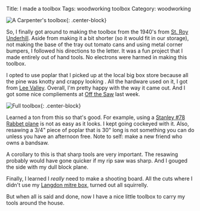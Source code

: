 Title: I made a toolbox
Tags: woodworking toolbox
Category: woodworking


![A Carpenter's toolbox]({static}/images/toolbox.jpg){: .center-block}

So, I finally got around to making the toolbox from the 1940's from
[St. Roy Underhill](http://shopclass.popularwoodworking.com/p-877-the-woodwrights-shop-s21-ep03-toolbox-from-the-1940s.aspx).
Aside from making it a bit shorter (so it would fit in our storage), not
making the base of the tray out tomato cans and using metal corner bumpers,
I followed his directions to the letter. It was a fun project that I made
entirely out of hand tools. No electrons were harmed in making this toolbox.

I opted to use poplar that I picked up at the local big box store because all
the pine was knotty and crappy looking . All the hardware used on it, I got
from [Lee Valley](http://www.leevalley.com). Overall, I'm pretty happy with
the way it came out. And I got some nice compliements at
[Off the Saw](http://www.offthesaw.com) last week.

![Full toolbox]({static}/images/toolbox_full.jpg){: .center-block}

Learned a ton from this so that's good. For example, using a
[Stanley #78 Rabbet plane](http://www.supertool.com/StanleyBG/stan10.htm#num78)
is not as easy as it looks. I kept going cockeyed with it. Also, resawing a
3/4" piece of poplar that is 30" long is not something you can do unless you
have an afternoon free. Note to self: make a new friend who owns a bandsaw.

A corollary to this is that sharp tools are very important. The resawing
probably would have gone quicker if my rip saw was sharp. And I gouged the side
with my dull block plane.

Finally, I learned I *really* need to make a shooting board. All the cuts where I didn't use my
[Langdon mitre box](https://sites.google.com/site/langdonmitreboxes/), turned
out all squirrelly.

But when all is said and done, now I have a nice little toolbox to carry my
tools around the house.



